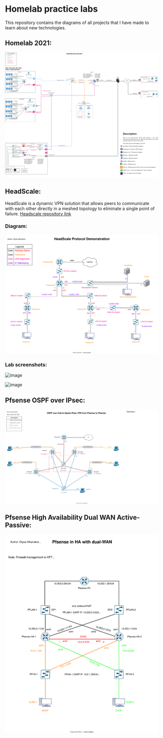 # Homelab practice labs

This repository contains the diagrams of all projects that I have made to learn about new technologies.

## Homelab 2021:

![diagram](./Homelab/2021/Home_Network-Primary_Slide.jpg)

## HeadScale:

HeadScale is a dynamic VPN solution that allows peers to communicate with each other directly in a meshed topology to eliminate a single point of failure. [Headscale repository link](https://github.com/juanfont/headscale)

### Diagram:

![diagram](./HeadScale-lab/HeadScale_Research_Project.drawio.svg)

### Lab screenshots:

![image](https://user-images.githubusercontent.com/26883110/221480327-e8c12013-b953-473a-8241-6395cddb2542.png)

![image](https://user-images.githubusercontent.com/26883110/221480516-ddf5424d-a3b0-424e-8de0-20e176d04bd7.png)

## Pfsense OSPF over IPsec:

![diagram](./Pfsense_OSPF_over_IPsec/OSPF_over_Hub-in-Spoke-IPsec_VTI_Pfsense.drawio.svg)

## Pfsense High Availability Dual WAN Active-Passive:

![diagram](./Pfsense_HA_dual_WAN/Pfsense_HA_CARP-Page-1.drawio.svg)